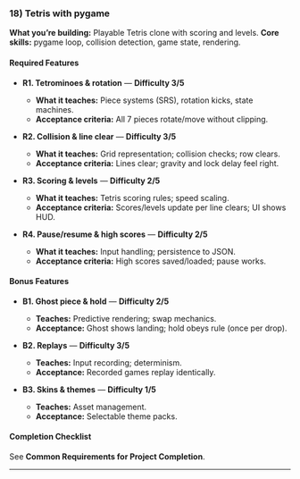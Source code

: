 ### 18) Tetris with pygame
**What you’re building:** Playable Tetris clone with scoring and levels.
**Core skills:** pygame loop, collision detection, game state, rendering.

#### Required Features
- **R1. Tetrominoes & rotation** — **Difficulty 3/5**
  - **What it teaches:** Piece systems (SRS), rotation kicks, state machines.
  - **Acceptance criteria:** All 7 pieces rotate/move without clipping.

- **R2. Collision & line clear** — **Difficulty 3/5**
  - **What it teaches:** Grid representation; collision checks; row clears.
  - **Acceptance criteria:** Lines clear; gravity and lock delay feel right.

- **R3. Scoring & levels** — **Difficulty 2/5**
  - **What it teaches:** Tetris scoring rules; speed scaling.
  - **Acceptance criteria:** Scores/levels update per line clears; UI shows HUD.

- **R4. Pause/resume & high scores** — **Difficulty 2/5**
  - **What it teaches:** Input handling; persistence to JSON.
  - **Acceptance criteria:** High scores saved/loaded; pause works.

#### Bonus Features
- **B1. Ghost piece & hold** — **Difficulty 2/5**
  - **Teaches:** Predictive rendering; swap mechanics.
  - **Acceptance:** Ghost shows landing; hold obeys rule (once per drop).

- **B2. Replays** — **Difficulty 3/5**
  - **Teaches:** Input recording; determinism.
  - **Acceptance:** Recorded games replay identically.

- **B3. Skins & themes** — **Difficulty 1/5**
  - **Teaches:** Asset management.
  - **Acceptance:** Selectable theme packs.

#### Completion Checklist
See **Common Requirements for Project Completion**.

---
